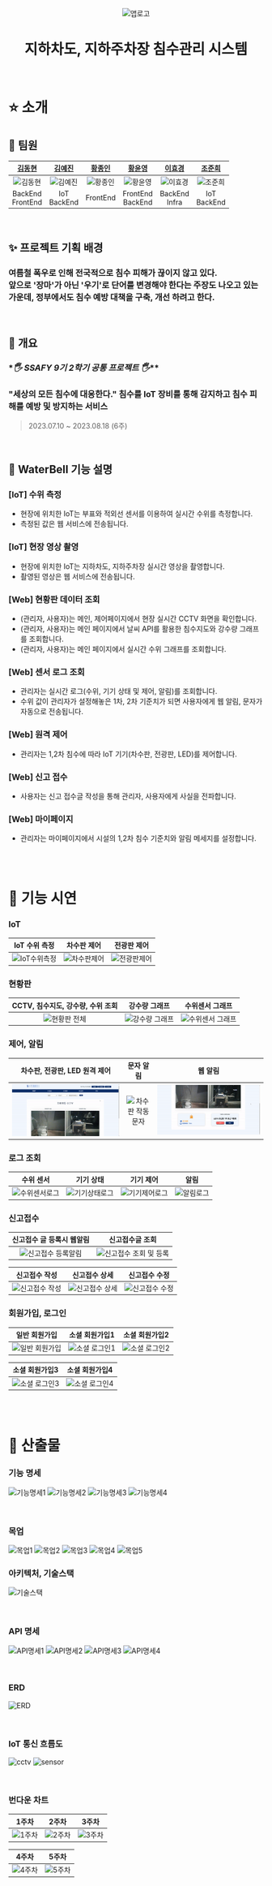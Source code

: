 <div align=center>

![앱로고](./img/앱로고.png)

 <h1>지하차도, 지하주차장 침수관리 시스템</h1>

</div>

<br>

# :star: 소개

## :boy: 팀원

| [김동현](https://github.com/DongHyun-Klm) |         [김예진]()          |         [황종인]()          |         [황윤영]()          |         [이효경]()          | [조준희](https://github.com/jjunehee) |
| :---------------------------------------: | :-------------------------: | :-------------------------: | :-------------------------: | :-------------------------: | :-----------------------------------: |
|        ![김동현](./img/김동현.png)        | ![김예진](./img/김예진.png) | ![황종인](./img/황종인.png) | ![황윤영](./img/황윤영.png) | ![이효경](./img/이효경.png) |      ![조준희](./img/조준희.png)      |
|            BackEnd<br>FrontEnd            |       IoT<br>BackEnd        |          FrontEnd           |     FrontEnd<br>BackEnd     |      BackEnd<br>Infra       |            IoT<br>BackEnd             |

<br>

## :sparkles: 프로젝트 기획 배경

<h3> 여름철 폭우로 인해 전국적으로 침수 피해가 끊이지 않고 있다. <br>앞으로 '장마'가 아닌 '우기'로 단어를 변경해야 한다는 주장도 나오고 있는 가운데, 정부에서도 침수 예방 대책을 구축, 개선 하려고 한다. </h3>

<br>

## :balloon: 개요

### \*_🖐 SSAFY 9기 2학기 공통 프로젝트 🖐_\*\*

<h3>"세상의 모든 침수에 대응한다." 침수를 IoT 장비를 통해 감지하고 침수 피해를 예방 및 방지하는 서비스 </h3>

> 2023.07.10 ~ 2023.08.18 (6주)

<br>

## :dart: WaterBell 기능 설명

### [IoT] 수위 측정

- 현장에 위치한 IoT는 부표와 적외선 센서를 이용하여 실시간 수위를 측정합니다.
- 측정된 값은 웹 서비스에 전송됩니다.

### [IoT] 현장 영상 촬영

- 현장에 위치한 IoT는 지하차도, 지하주차장 실시간 영상을 촬영합니다.
- 촬영된 영상은 웹 서비스에 전송됩니다.

### [Web] 현황판 데이터 조회

- (관리자, 사용자)는 메인, 제어페이지에서 현장 실시간 CCTV 화면을 확인합니다.
- (관리자, 사용자)는 메인 페이지에서 날씨 API를 활용한 침수지도와 강수량 그래프를 조회합니다.
- (관리자, 사용자)는 메인 페이지에서 실시간 수위 그래프를 조회합니다.

### [Web] 센서 로그 조회

- 관리자는 실시간 로그(수위, 기기 상태 및 제어, 알림)를 조회합니다.
- 수위 값이 관리자가 설정해놓은 1차, 2차 기준치가 되면 사용자에게 웹 알림, 문자가 자동으로 전송됩니다.

### [Web] 원격 제어

- 관리자는 1,2차 침수에 따라 IoT 기기(차수판, 전광판, LED)를 제어합니다.

### [Web] 신고 접수

- 사용자는 신고 접수글 작성을 통해 관리자, 사용자에게 사실을 전파합니다.

### [Web] 마이페이지

- 관리자는 마이페이지에서 시설의 1,2차 침수 기준치와 알림 메세지를 설정합니다.

<br><br>

# :rocket: 기능 시연

### IoT

|                                                IoT 수위 측정                                                |                                                차수판 제어                                                 |                                                전광판 제어                                                 |
| :---------------------------------------------------------------------------------------------------------: | :--------------------------------------------------------------------------------------------------------: | :--------------------------------------------------------------------------------------------------------: |
| ![IoT수위측정](https://github.com/whddls12/waterbell/assets/122436491/2f95b0e4-0cd3-4636-9ebc-865888b83e0e) | ![차수판제어](https://github.com/whddls12/waterbell/assets/122436491/052dd667-5cb5-4986-8b8f-43eda9c5a5ba) | ![전광판제어](https://github.com/whddls12/waterbell/assets/122436491/122b24aa-9b8d-4de6-b914-2b7b259fff44) |

### 현황판

|         CCTV, 침수지도, 강수량, 수위 조회         |                    강수량 그래프                    |                     수위센서 그래프                     |
| :-----------------------------------------------: | :-------------------------------------------------: | :-----------------------------------------------------: |
| ![현황판 전체](README.assets/대시보드%20전체.gif) | ![강수량 그래프](README.assets/강수량%20그래프.png) | ![수위센서 그래프](README.assets/수위센서%20그래프.png) |

### 제어, 알림

|                      차수판, 전광판, LED 원격 제어                      |                          문자 알림                           |               웹 알림               |
| :---------------------------------------------------------------------: | :----------------------------------------------------------: | :---------------------------------: |
| ![차수판,전광판,LED원격제어](README.assets/차수판전광판LED원격제어.gif) | ![차수판 작동문자](README.assets/차수판%20작동시%20문자.png) | ![웹알림](README.assets/웹알림.gif) |

### 로그 조회

|             수위 센서             |             기기 상태             |             기기 제어             |           알림            |
| :-------------------------------: | :-------------------------------: | :-------------------------------: | :-----------------------: |
| ![수위센서로그](img/수위센서.png) | ![기기상태로그](img/기기상태.png) | ![기기제어로그](img/기기제어.png) | ![알림로그](img/알림.png) |

### 신고접수

|                신고접수 글 등록시 웹알림                 |                      신고접수글 조회                       |
| :------------------------------------------------------: | :--------------------------------------------------------: |
| ![신고접수 등록알림](README.assets/신고접수등록알림.png) | ![신고접수 조회 및 등록](README.assets/신고접수페이지.png) |

|                  신고접수 작성                   |                  신고접수 상세                   |                  신고접수 수정                   |
| :----------------------------------------------: | :----------------------------------------------: | :----------------------------------------------: |
| ![신고접수 작성](README.assets/신고접수작성.png) | ![신고접수 상세](README.assets/신고접수상세.png) | ![신고접수 수정](README.assets/신고접수수정.png) |

### 회원가입, 로그인

|                일반 회원가입                 |                 소셜 회원가입1                 |                 소셜 회원가입2                 |
| :------------------------------------------: | :--------------------------------------------: | :--------------------------------------------: |
| ![일반 회원가입](README.assets/회원가입.png) | ![소셜 로그인1](README.assets/소셜로그인1.png) | ![소셜 로그인2](README.assets/소셜로그인2.png) |

|                 소셜 회원가입3                 |                 소셜 회원가입4                 |
| :--------------------------------------------: | :--------------------------------------------: |
| ![소셜 로그인3](README.assets/소셜로그인3.png) | ![소셜 로그인4](README.assets/소셜로그인4.png) |

<br><br>

# :eyes: 산출물

### 기능 명세

![기능명세1](./img/기능명세1.PNG)
![기능명세2](./img/기능명세2.PNG)
![기능명세3](./img/기능명세3.PNG)
![기능명세4](./img/기능명세4.PNG)

<br>

### 목업

![목업1](./img/목업1.PNG)
![목업2](./img/목업2.PNG)
![목업3](./img/목업3.PNG)
![목업4](./img/목업4.PNG)
![목업5](./img/목업5.PNG)

### 아키텍처, 기술스택

![기술스택](./img/기술스택.PNG)

<br>

### API 명세

![API명세1](./img/API명세1.PNG)
![API명세2](./img/API명세2.PNG)
![API명세3](./img/API명세3.PNG)
![API명세4](./img/API명세4.PNG)

<br>

### ERD

![ERD](img/ERD.PNG)

<br>

### IoT 통신 흐름도

![cctv](img/CCTVstructure.png)
![sensor](img/SensorStructure.png)

<br>

### 번다운 차트

|           1주차           |           2주차           |           3주차           |
| :-----------------------: | :-----------------------: | :-----------------------: |
| ![1주차](./img/1주차.PNG) | ![2주차](./img/2주차.PNG) | ![3주차](./img/3주차.PNG) |

|           4주차           |           5주차           |
| :-----------------------: | :-----------------------: |
| ![4주차](./img/4주차.PNG) | ![5주차](./img/5주차.PNG) |
